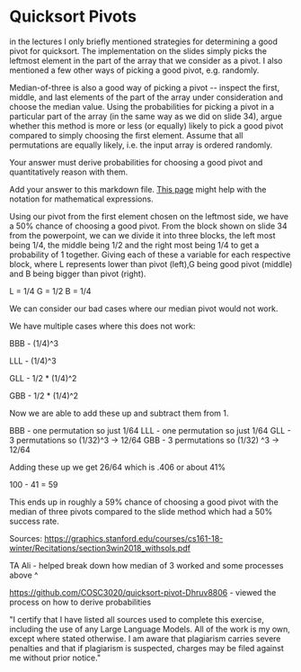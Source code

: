 # Quicksort Pivots

in the lectures I only briefly mentioned strategies for determining a good pivot
for quicksort. The implementation on the slides simply picks the leftmost
element in the part of the array that we consider as a pivot. I also mentioned a
few other ways of picking a good pivot, e.g. randomly.

Median-of-three is also a good way of picking a pivot -- inspect the first,
middle, and last elements of the part of the array under consideration and
choose the median value. Using the probabilities for picking a pivot in a
particular part of the array (in the same way as we did on slide 34), argue
whether this method is more or less (or equally) likely to pick a good pivot
compared to simply choosing the first element. Assume that all permutations are
equally likely, i.e. the input array is ordered randomly.

Your answer must derive probabilities for choosing a good pivot and
quantitatively reason with them.

Add your answer to this markdown file. [This
page](https://docs.github.com/en/get-started/writing-on-github/working-with-advanced-formatting/writing-mathematical-expressions)
might help with the notation for mathematical expressions.


Using our pivot from the first element chosen on the leftmost side, we have a 50% chance of choosing a good pivot. From the block shown on slide 34 from the powerpoint, we can we divide it into three blocks, the left most being 1/4, the middle being 1/2 and the right most being 1/4 to get a probability of 1 together. Giving each of these a variable for each respective block, where L represents lower than pivot (left),G being good pivot (middle) and B being bigger than pivot (right). 

L = 1/4
G = 1/2
B = 1/4

We can consider our bad cases where our median pivot would not work. 

We have multiple cases where this does not work:

BBB - (1/4)^3

LLL - (1/4)^3

GLL - 1/2 * (1/4)^2 

GBB - 1/2 * (1/4)^2 

Now we are able to add these up and subtract them from 1.

BBB - one permutation so just 1/64 
LLL - one permutation so just 1/64 
GLL - 3 permutations so  (1/32)^3 -> 12/64
GBB - 3 permutations so (1/32) ^3 -> 12/64 

Adding these up we get 26/64 which is .406 or about 41%

100 - 41 = 59

This ends up in roughly a 59% chance of choosing a good pivot with the median of three pivots compared to the slide method which had a 50% success rate. 




Sources: 
https://graphics.stanford.edu/courses/cs161-18-winter/Recitations/section3win2018_withsols.pdf  

TA Ali - helped break down how median of 3 worked and some processes above ^


https://github.com/COSC3020/quicksort-pivot-Dhruv8806 -  viewed the process on how to derive probabilities 


"I certify that I have listed all sources used to complete this exercise, including the use of any Large Language Models. All of the work is my own, except where stated otherwise. I am aware that plagiarism carries severe penalties and that if plagiarism is suspected, charges may be filed against me without prior notice."

